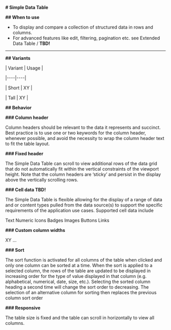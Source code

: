 **# Simple Data Table**

**## When to use**

- To display  and compare a collection of structured data in rows and columns.
- For advanced features like edit, filtering, pagination etc. see Extended Data Table / **TBD!**

---

**## Variants**

| Variant | Usage |

|----|----|

| Short | XY |

| Tall | XY |

**## Behavior**

**### Column header**

Column headers should be relevant to the data it represents and succinct. Best practice is to use one or two keywords for the column header, whenever possible, and avoid the necessity to wrap the column header text to fit the table layout.

**### Fixed header**

The Simple Data Table can scroll to view additional rows of the data grid that do not automatically fit within the vertical constraints of the viewport height. Note that the column headers are ‘sticky’ and persist in the display above the vertically scrolling rows.

**### Cell data TBD!**

The Simple Data Table is flexible allowing for the display of a range of data and or content types pulled from the data source(s) to support the specific requirements of the application use cases. Supported cell data include

Text
Numeric
Icons
Badges
Images
Buttons
Links

**### Custom column widths**

XY ...

**### Sort**

The sort function is activated for all columns of the table when clicked and only one column can be sorted at a time. When the sort is applied to a selected column, the rows of the table are updated to be displayed in increasing order for the type of value displayed in that column (e.g. alphabetical, numerical, date, size, etc.). Selecting the sorted column heading a second time will change the sort order to decreasing. The selection of an alternative column for sorting then replaces the previous column sort order

**### Responsive** 

The table size is fixed and the table can scroll in horizontally to view all columns.
